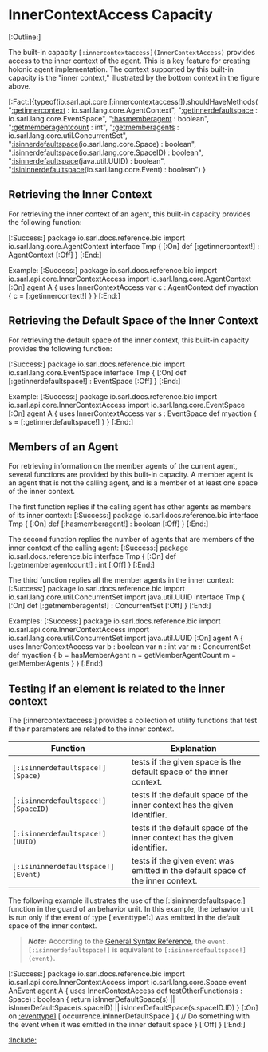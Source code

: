 # InnerContextAccess Capacity

[:Outline:]

The built-in capacity `[:innercontextaccess](InnerContextAccess)` provides access to the inner context of the agent.
This is a key feature for creating holonic agent implementation.
The context supported by this built-in capacity is the "inner context," illustrated by the
bottom context in the figure above.

<!--- Test that all the documented functions are defined in the capacity, and no function is missed to be
      documented --> 
[:Fact:]{typeof(io.sarl.api.core.[:innercontextaccess!]).shouldHaveMethods(
	"[:getinnercontext](getInnerContext) : io.sarl.lang.core.AgentContext",
	"[:getinnerdefaultspace](getInnerDefaultSpace) : io.sarl.lang.core.EventSpace",
	"[:hasmemberagent](hasMemberAgent) : boolean",
	"[:getmemberagentcount](getMemberAgentCount) : int",
	"[:getmemberagents](getMemberAgents) : io.sarl.lang.core.util.ConcurrentSet",
	"[:isinnerdefaultspace](isInnerDefaultSpace)(io.sarl.lang.core.Space) : boolean",
	"[:isinnerdefaultspace](isInnerDefaultSpace)(io.sarl.lang.core.SpaceID) : boolean",
	"[:isinnerdefaultspace](isInnerDefaultSpace)(java.util.UUID) : boolean",
	"[:isininnerdefaultspace](isInInnerDefaultSpace)(io.sarl.lang.core.Event) : boolean")
}


## Retrieving the Inner Context

For retrieving the inner context of an agent, this built-in capacity provides the following function:

[:Success:]
	package io.sarl.docs.reference.bic
	import io.sarl.lang.core.AgentContext
	interface Tmp {
	[:On]
		def [:getinnercontext!] : AgentContext
	[:Off]
	}
[:End:]


Example:
[:Success:]
	package io.sarl.docs.reference.bic
	import io.sarl.api.core.InnerContextAccess
	import io.sarl.lang.core.AgentContext
	[:On]
	agent A {
		uses InnerContextAccess
		var c : AgentContext
		def myaction {
			c = [:getinnercontext!]
		}
	}
[:End:]


## Retrieving the Default Space of the Inner Context

For retrieving the default space of the inner context, this built-in capacity provides the following function:

[:Success:]
	package io.sarl.docs.reference.bic
	import io.sarl.lang.core.EventSpace
	interface Tmp {
	[:On]
		def [:getinnerdefaultspace!] : EventSpace
	[:Off]
	}
[:End:]


Example:
[:Success:]
	package io.sarl.docs.reference.bic
	import io.sarl.api.core.InnerContextAccess
	import io.sarl.lang.core.EventSpace
	[:On]
	agent A {
		uses InnerContextAccess
		var s : EventSpace
		def myaction {
			s = [:getinnerdefaultspace!]
		}
	}
[:End:]


## Members of an Agent

For retrieving information on the member agents of the current agent, several functions are
provided by this built-in capacity.
A member agent is an agent that is not the calling agent, and is a member of at least
one space of the inner context.

The first function replies if the calling agent has other agents as members of its inner context:
[:Success:]
	package io.sarl.docs.reference.bic
	interface Tmp {
	[:On]
		def [:hasmemberagent!] : boolean
	[:Off]
	}
[:End:]


The second function replies the number of agents that are members of the inner context of the calling agent:
[:Success:]
	package io.sarl.docs.reference.bic
	interface Tmp {
	[:On]
		def [:getmemberagentcount!] : int
	[:Off]
	}
[:End:]


The third function replies all the member agents in the inner context:
[:Success:]
	package io.sarl.docs.reference.bic
	import io.sarl.lang.core.util.ConcurrentSet
	import java.util.UUID
	interface Tmp {
	[:On]
		def [:getmemberagents!] : ConcurrentSet<UUID>
	[:Off]
	}
[:End:]


Examples:
[:Success:]
	package io.sarl.docs.reference.bic
	import io.sarl.api.core.InnerContextAccess
	import io.sarl.lang.core.util.ConcurrentSet
	import java.util.UUID
	[:On]
	agent A {
		uses InnerContextAccess
		var b : boolean
		var n : int
		var m : ConcurrentSet<UUID>
		def myaction {
			b = hasMemberAgent
			n = getMemberAgentCount
			m = getMemberAgents
		}
	}
[:End:]


## Testing if an element is related to the inner context

The [:innercontextaccess:] provides a collection of utility functions that test if their parameters
are related to the inner context.


| Function                           | Explanation                                                                     |
| ---------------------------------- | ------------------------------------------------------------------------------- |
| `[:isinnerdefaultspace!](Space)`   | tests if the given space is the default space of the inner context.             |
| `[:isinnerdefaultspace!](SpaceID)` | tests if the default space of the inner context has the given identifier.       |
| `[:isinnerdefaultspace!](UUID)`    | tests if the default space of the inner context has the given identifier.       |
| `[:isininnerdefaultspace!](Event)` | tests if the given event was emitted in the default space of the inner context. |


The following example illustrates the use of the [:isininnerdefaultspace:] function in the guard
of an behavior unit. In this example, the behavior unit is run only if the event
of type [:eventtype1:] was emitted in the default space of the inner context.

> **_Note:_** According to the [General Syntax Reference](../expr/Extension.md),
> the `event.[:isinnerdefaultspace!]` is equivalent to `[:isinnerdefaultspace!](event)`.

[:Success:]
	package io.sarl.docs.reference.bic
	import io.sarl.api.core.InnerContextAccess
	import io.sarl.lang.core.Space
	event AnEvent
	agent A {
		uses InnerContextAccess
		def testOtherFunctions(s : Space) : boolean {
			return isInnerDefaultSpace(s)
			    || isInnerDefaultSpace(s.spaceID)
			    || isInnerDefaultSpace(s.spaceID.ID)
		}
		[:On]
		on [:eventtype1](AnEvent) [ occurrence.inInnerDefaultSpace ] {
			// Do something with the event when it was emitted in the inner default space
		}
		[:Off]
	}
[:End:]


[:Include:](../../includes/legal.inc)
